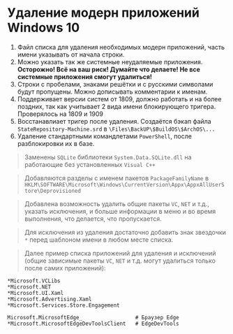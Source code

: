 # Удаление модерн приложений Windows 10

 1. Файл списка для удаления необходимых модерн приложений, часть имени указывать от начала строки.<br/>
 2. Можно указать так же системные неудаляемые приложения. **Осторожно! Всё на ваш риск! Думайте что делаете! Не все системные приложения смогут удалиться!**<br/>
 3. Строки с пробелами, знаками решётки и с русскими символами будут пропущены. Можно дописывать комментарии к именам.<br/>
 4. Поддерживает версии систем от 1809, должно работать и на более поздних, так как учитывает 2 вида имени блокирующего тригера. Проверялось на 1809 и 1909<br/>
 5. Восстанавлиает тригер после удаления. Создаётся бэкап файла `StateRepository-Machine.srd` в `\Files\BackUP\$BuildOS\$ArchOS\...`<br/>
 6. Удаление стандартными командлетами `PowerShell`, после разблокировки их в базе.

> Заменены `SQLite` библиотеки `System.Data.SQLite.dll` на работающие без установленных `Visual C++`<br/>

> Добавляются разделы с именем пакетов `PackageFamilyName` в `HKLM\SOFTWARE\Microsoft\Windows\CurrentVersion\Appx\AppxAllUserStore\Deprovisioned`<br/>

> Добавлена возможность удалить общие пакеты `VC`, `NET` и т.д., указать исключения, и больше информации в меню и во время выполнения, что делается, что пропускается.<br/>

> Для исключения из удаления достаточно добавить знак звездочки `*` перед шаблоном имени в любом месте списка.<br/>

> Далее пример списка приложений для удаления и исключений (общие зависимые пакеты `VC`, `NET` и т.д. могут удалиться только после самих приложений):
```
*Microsoft.VCLibs
*Microsoft.NET
*Microsoft.UI.Xaml
*Microsoft.Advertising.Xaml
*Microsoft.Services.Store.Engagement

Microsoft.MicrosoftEdge_                 # Браузер Edge
*Microsoft.MicrosoftEdgeDevToolsClient   # EdgeDevTools
```